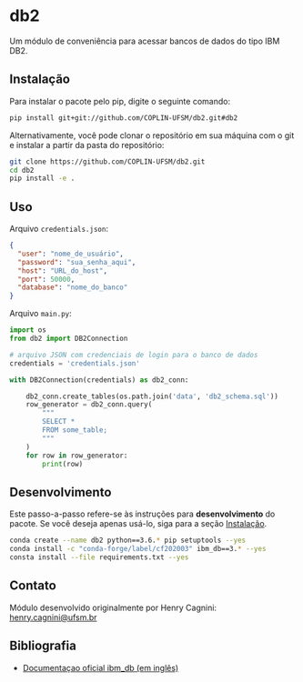 # db2

Um módulo de conveniência para acessar bancos de dados do tipo IBM DB2.

## Instalação

Para instalar o pacote pelo pip, digite o seguinte comando:

```bash
pip install git+git://github.com/COPLIN-UFSM/db2.git#db2
```

Alternativamente, você pode clonar o repositório em sua máquina com o git e instalar a partir da pasta do repositório:

```bash
git clone https://github.com/COPLIN-UFSM/db2.git
cd db2
pip install -e .
```


## Uso

Arquivo `credentials.json`:

```json
{
  "user": "nome_de_usuário",
  "password": "sua_senha_aqui",
  "host": "URL_do_host",
  "port": 50000,
  "database": "nome_do_banco"
}
```

Arquivo `main.py`:

```python
import os
from db2 import DB2Connection

# arquivo JSON com credenciais de login para o banco de dados
credentials = 'credentials.json'

with DB2Connection(credentials) as db2_conn:

    db2_conn.create_tables(os.path.join('data', 'db2_schema.sql'))
    row_generator = db2_conn.query(
        """
        SELECT * 
        FROM some_table;
        """
    )
    for row in row_generator:
        print(row)
```

## Desenvolvimento

Este passo-a-passo refere-se às instruções para **desenvolvimento** do pacote. Se você deseja apenas usá-lo, siga para
a seção [Instalação](#instalação).

```bash
conda create --name db2 python==3.6.* pip setuptools --yes
conda install -c "conda-forge/label/cf202003" ibm_db==3.* --yes
consta install --file requirements.txt --yes
```

## Contato

Módulo desenvolvido originalmente por Henry Cagnini: [henry.cagnini@ufsm.br]()

## Bibliografia

* [Documentaçao oficial ibm_db (em inglês)](https://www.ibm.com/docs/en/db2/11.5?topic=db-connecting-database-server)